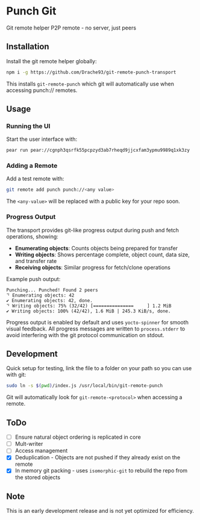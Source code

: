 # Punch Git

Git remote helper P2P remote - no server, just peers

## Installation

Install the git remote helper globally:

```bash
npm i -g https://github.com/Drache93/git-remote-punch-transport
```

This installs `git-remote-punch` which git will automatically use when accessing punch:// remotes.

## Usage

### Running the UI

Start the user interface with:

```bash
pear run pear://cgnph3qsrfk55pcpzyd3ab7rheqd9jjcxfam3ypmu9989q1xk3zy
```

### Adding a Remote

Add a test remote with:

```bash
git remote add punch punch://<any value>
```

The `<any-value>` will be replaced with a public key for your repo soon.

### Progress Output

The transport provides git-like progress output during push and fetch operations, showing:

- **Enumerating objects**: Counts objects being prepared for transfer
- **Writing objects**: Shows percentage complete, object count, data size, and transfer rate
- **Receiving objects**: Similar progress for fetch/clone operations

Example push output:
```
Punching... Punched! Found 2 peers
⠙ Enumerating objects: 42
✔ Enumerating objects: 42, done.
⠙ Writing objects: 75% (32/42) [===============     ] 1.2 MiB
✔ Writing objects: 100% (42/42), 1.6 MiB | 245.3 KiB/s, done.
```

Progress output is enabled by default and uses `yocto-spinner` for smooth visual feedback. All progress messages are written to `process.stderr` to avoid interfering with the git protocol communication on stdout.

## Development

Quick setup for testing, link the file to a folder on your path so you can use with git:
```bash
sudo ln -s $(pwd)/index.js /usr/local/bin/git-remote-punch
```

Git will automatically look for `git-remote-<protocol>` when accessing a remote.

## ToDo
- [ ] Ensure natural object ordering is replicated in core
- [ ] Mult-writer
- [ ] Access management
- [x] Deduplication - Objects are not pushed if they already exist on the remote
- [x] In memory git packing - uses `isomorphic-git` to rebuild the repo from the stored objects

## Note

This is an early development release and is not yet optimized for efficiency.
